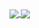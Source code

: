 <a href="https://github.com/ah100101">
  <img align="center" src="https://github-readme-stats.vercel.app/api/top-langs?username=ah100101&theme=onedark&layout=compact" />
</a>
<a href="https://github.com/ah100101">
  <img align="center" src="https://github-readme-stats.vercel.app/api?username=ah100101&theme=onedark" />
</a>

<!--
**ah100101/ah100101** is a ✨ _special_ ✨ repository because its `README.md` (this file) appears on your GitHub profile.

Here are some ideas to get you started:

- 🔭 I’m currently working on ...
- 🌱 I’m currently learning ...
- 👯 I’m looking to collaborate on ...
- 🤔 I’m looking for help with ...
- 💬 Ask me about ...
- 📫 How to reach me: ...
- 😄 Pronouns: ...
- ⚡ Fun fact: ...
-->
